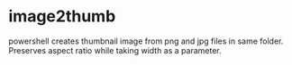 # image2thumb
powershell creates thumbnail image from png and jpg files in same folder. Preserves aspect ratio while taking width as a parameter.
